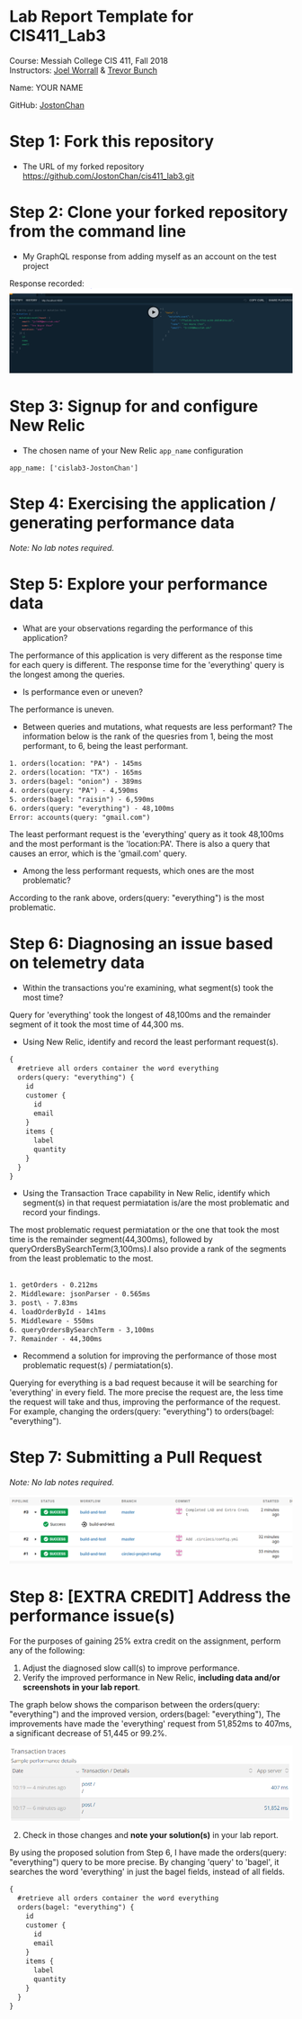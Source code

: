 # Lab Report Template for CIS411_Lab3
Course: Messiah College CIS 411, Fall 2018<br/>
Instructors: [Joel Worrall](https://github.com/tangollama) & [Trevor Bunch](https://github.com/trevordbunch)<br/>

Name: YOUR NAME<br/>

GitHub: [JostonChan](https://github.com/JostonChan)<br/>

# Step 1: Fork this repository
- The URL of my forked repository
https://github.com/JostonChan/cis411_lab3.git

# Step 2: Clone your forked repository from the command line
- My GraphQL response from adding myself as an account on the test project

Response recorded: 
![Recorded GraphQL response](images/mutateAccount.png)

# Step 3: Signup for and configure New Relic
- The chosen name of your New Relic ```app_name``` configuration
```
app_name: ['cislab3-JostonChan']
```

# Step 4: Exercising the application / generating performance data

_Note: No lab notes required._

# Step 5: Explore your performance data
* What are your observations regarding the performance of this application? 

The performance of this application is very different as the response time for each query is different. 
The response time for the 'everything' query is the longest among the queries. 

* Is performance even or uneven? 

The performance is uneven.

* Between queries and mutations, what requests are less performant? 
The information below is the rank of the quesries from 1, being the most performant, to 6, being the least performant. 
```
1. orders(location: "PA") - 145ms
2. orders(location: "TX") - 165ms
3. orders(bagel: "onion") - 389ms
4. orders(query: "PA") - 4,590ms
5. orders(bagel: "raisin") - 6,590ms
6. orders(query: "everything") - 48,100ms
Error: accounts(query: "gmail.com")
```

The least performant request is the 'everything' query as it took 48,100ms and the most performant is the 'location:PA'. There is also a query that causes an error, which is the 'gmail.com' query. 

* Among the less performant requests, which ones are the most problematic?

According to the rank above, orders(query: "everything") is the most problematic.  

# Step 6: Diagnosing an issue based on telemetry data
* Within the transactions you're examining, what segment(s) took the most time?

Query for 'everything' took the longest of 48,100ms and the remainder segment of it took the most time of 44,300 ms. 

* Using New Relic, identify and record the least performant request(s).

```
{
  #retrieve all orders container the word everything
  orders(query: "everything") {
    id
    customer {
      id
      email
    }
    items {
      label
      quantity
    }
  }
}
```
* Using the Transaction Trace capability in New Relic, identify which segment(s) in that request permiatation is/are the most problematic and record your findings.

The most problematic request permiatation or the one that took the most time is the remainder segment(44,300ms), followed by queryOrdersBySearchTerm(3,100ms).I also provide a rank of the segments from the least problematic to the most. 

```

1. getOrders - 0.212ms
2. Middleware: jsonParser - 0.565ms
3. post\ - 7.83ms
4. loadOrderById - 141ms
5. Middleware - 550ms
6. queryOrdersBySearchTerm - 3,100ms
7. Remainder - 44,300ms

```

* Recommend a solution for improving the performance of those most problematic request(s) / permiatation(s).

Querying for everything is a bad request because it will be searching for 'everything' in every field. 
The more precise the request are, the less time the request will take and thus, improving the performance of the request.
For example, changing the orders(query: "everything") to orders(bagel: "everything"). 

# Step 7: Submitting a Pull Request
_Note: No lab notes required._

![CircleCi Success](images/CircleCiSuccess.png) 

# Step 8: [EXTRA CREDIT] Address the performance issue(s)
For the purposes of gaining 25% extra credit on the assignment, perform any of the following:
1. Adjust the diagnosed slow call(s) to improve performance. 
2. Verify the improved performance in New Relic, **including data and/or screenshots in your lab report**.

The graph below shows the comparison between the orders(query: "everything") and the improved version, orders(bagel: "everything"), 
The improvements have made the 'everything' request from 51,852ms to 407ms, a significant decrease of 51,445 or 99.2%. 

![Comparison between the old and the new 'everything'](images/ComparisonTransactionTraces.png) 

2. Check in those changes and **note your solution(s)** in your lab report.

By using the proposed solution from Step 6, I have made the orders(query: "everything") query to be more precise.
By changing 'query' to 'bagel', it searches the word 'everything' in just the bagel fields, instead of all fields. 

```
{
  #retrieve all orders container the word everything
  orders(bagel: "everything") {
    id
    customer {
      id
      email
    }
    items {
      label
      quantity
    }
  }
}
```